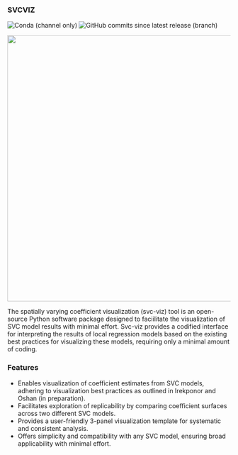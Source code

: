 ### SVCVIZ
![Conda (channel only)](https://img.shields.io/conda/vn/conda-forge/geosnap)
![GitHub commits since latest release (branch)](https://img.shields.io/github/commits-since/oturns/geosnap/latest)

<div align="center"><img src="notebooks/SVC-VIZ.png" width="600px" /></div>


The spatially varying coefficient visualization (svc-viz) tool is an open-source Python software package designed to faciilitate the visualization of SVC model results with minimal effort. Svc-viz provides a codified interface for interpreting the results of local regression models based on the existing best practices for visualizing these models, requiring only a minimal amount of coding.

### Features
- Enables visualization of coefficient estimates from SVC models, adhering to visualization best practices as outlined in Irekponor and Oshan (in preparation).
- Facilitates exploration of replicability by comparing coefficient surfaces across two different SVC models.
- Provides a user-friendly 3-panel visualization template for systematic and consistent analysis.
- Offers simplicity and compatibility with any SVC model, ensuring broad applicability with minimal effort.
